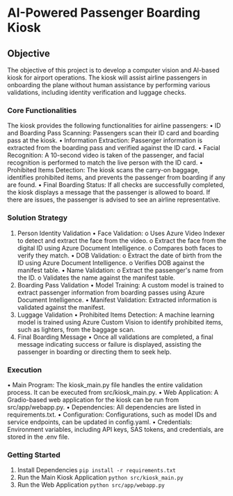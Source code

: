 # AI-Powered Passenger Boarding Kiosk
## Objective
The objective of this project is to develop a computer vision and AI-based kiosk for airport operations. The kiosk will assist airline passengers in onboarding the plane without human assistance by performing various validations, including identity verification and luggage checks.
### Core Functionalities
The kiosk provides the following functionalities for airline passengers:
•	ID and Boarding Pass Scanning: Passengers scan their ID card and boarding pass at the kiosk.
•	Information Extraction: Passenger information is extracted from the boarding pass and verified against the ID card.
•	Facial Recognition: A 10-second video is taken of the passenger, and facial recognition is performed to match the live person with the ID card.
•	Prohibited Items Detection: The kiosk scans the carry-on baggage, identifies prohibited items, and prevents the passenger from boarding if any are found.
•	Final Boarding Status: If all checks are successfully completed, the kiosk displays a message that the passenger is allowed to board. If there are issues, the passenger is advised to see an airline representative.
### Solution Strategy
1. Person Identity Validation
•	Face Validation:
o	Uses Azure Video Indexer to detect and extract the face from the video.
o	Extract the face from the digital ID using Azure Document Intelligence.
o	Compares both faces to verify they match.
•	DOB Validation:
o	Extract the date of birth from the ID using Azure Document Intelligence.
o	Verifies DOB against the manifest table.
•	Name Validation:
o	Extract the passenger's name from the ID.
o	Validates the name against the manifest table.
2. Boarding Pass Validation
•	Model Training: A custom model is trained to extract passenger information from boarding passes using Azure Document Intelligence.
•	Manifest Validation: Extracted information is validated against the manifest.
3. Luggage Validation
•	Prohibited Items Detection: A machine learning model is trained using Azure Custom Vision to identify prohibited items, such as lighters, from the baggage scan.
4. Final Boarding Message
•	Once all validations are completed, a final message indicating success or failure is displayed, assisting the passenger in boarding or directing them to seek help.
### Execution
•	Main Program: The kiosk_main.py file handles the entire validation process. It can be executed from src/kiosk_main.py.
•	Web Application: A Gradio-based web application for the kiosk can be run from src/app/webapp.py.
•	Dependencies: All dependencies are listed in requirements.txt.
•	Configuration: Configurations, such as model IDs and service endpoints, can be updated in config.yaml.
•	Credentials: Environment variables, including API keys, SAS tokens, and credentials, are stored in the .env file.
### Getting Started
1. Install Dependencies
`pip install -r requirements.txt`
2. Run the Main Kiosk Application
`python src/kiosk_main.py`
3. Run the Web Application
`python src/app/webapp.py`
